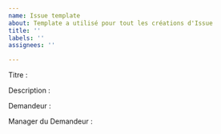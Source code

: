 ```yaml
---
name: Issue template
about: Template a utilisé pour tout les créations d'Issue
title: ''
labels: ''
assignees: ''

---
```


Titre : 

Description : 

Demandeur : 

Manager du Demandeur :
